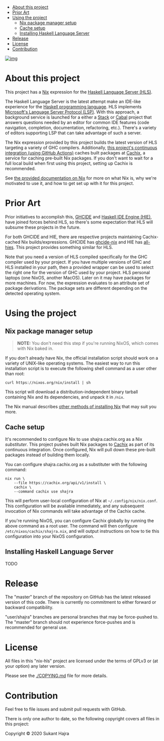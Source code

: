 - [About this project](#sec-1)
- [Prior Art](#sec-2)
- [Using the project](#sec-3)
  - [Nix package manager setup](#sec-3-1)
  - [Cache setup](#sec-3-2)
  - [Installing Haskell Language Server](#sec-3-3)
- [Release](#sec-4)
- [License](#sec-5)
- [Contribution](#sec-6)

[![img](https://github.com/shajra/nix-hls/workflows/CI/badge.svg)](https://github.com/shajra/nix-hls/actions)

# About this project<a id="sec-1"></a>

This project has a [Nix](https://nixos.org/nix) expression for the [Haskell Language Server (HLS)](https://github.com/haskell/haskell-language-server).

The Haskell Language Server is the latest attempt make an IDE-like experience for the [Haskell programming language](https://www.haskell.org). HLS implements [Microsoft's Language Server Protocol (LSP)](https://microsoft.github.io/language-server-protocol). With this approach, a background service is launched for a either a [Stack](https://docs.haskellstack.org/en/stable/README/) or [Cabal](https://cabal.readthedocs.io/en/latest/) project that answers questions needed by an editor for common IDE features (code navigation, completion, documentation, refactoring, etc.). There's a variety of editors supporting LSP that can take advantage of such a server.

The Nix expression provided by this project builds the latest version of HLS targeting a variety of GHC compilers. Additionally, [this project's continuous integration (using GitHub Actions)](https://github.com/shajra/nix-hls/actions) caches built packages at [Cachix](https://cachix.org/), a service for caching pre-built Nix packages. If you don't want to wait for a full local build when first using this project, setting up Cachix is recommended.

See [the provided documentation on Nix](doc/nix.md) for more on what Nix is, why we're motivated to use it, and how to get set up with it for this project.

# Prior Art<a id="sec-2"></a>

Prior initiatives to accomplish this, [GHCIDE](https://github.com/haskell/ghcide) and [Haskell IDE Engine (HIE)](https://github.com/haskell/haskell-ide-engine), have joined forces behind HLS, so there's some expectation that HLS will subsume these projects in the future.

For both GHCIDE and HIE, there are respective projects maintaining Cachix-cached Nix builds/expressions. GHCIDE has [ghcide-nix](https://github.com/cachix/ghcide-nix) and HIE has [all-hies](https://github.com/Infinisil/all-hies). This project provides something similar for HLS.

Note that you need a version of HLS compiled specifically for the GHC compiler used by your project. If you have multiple versions of GHC and HLS installed in your path, then a provided wrapper can be used to select the right one for the version of GHC used by your project. HLS personal laptops (one NixOS, another MacOS). Later on it may have packages for more machines. For now, the expression evaluates to an attribute set of package derivations. The package sets are different depending on the detected operating system.

# Using the project<a id="sec-3"></a>

## Nix package manager setup<a id="sec-3-1"></a>

> **<span class="underline">NOTE:</span>** You don't need this step if you're running NixOS, which comes with Nix baked in.

If you don't already have Nix, the official installation script should work on a variety of UNIX-like operating systems. The easiest way to run this installation script is to execute the following shell command as a user other than root:

```shell
curl https://nixos.org/nix/install | sh
```

This script will download a distribution-independent binary tarball containing Nix and its dependencies, and unpack it in `/nix`.

The Nix manual describes [other methods of installing Nix](https://nixos.org/nix/manual/#chap-installation) that may suit you more.

## Cache setup<a id="sec-3-2"></a>

It's recommended to configure Nix to use shajra.cachix.org as a Nix *substituter*. This project pushes built Nix packages to [Cachix](https://cachix.org/) as part of its continuous integration. Once configured, Nix will pull down these pre-built packages instead of building them locally.

You can configure shajra.cachix.org as a substituter with the following command:

```shell
nix run \
    --file https://cachix.org/api/v1/install \
    cachix \
    --command cachix use shajra
```

This will perform user-local configuration of Nix at `~/.config/nix/nix.conf`. This configuration will be available immediately, and any subsequent invocation of Nix commands will take advantage of the Cachix cache.

If you're running NixOS, you can configure Cachix globally by running the above command as a root user. The command will then configure `/etc/nixos/cachix/shajra.nix`, and will output instructions on how to tie this configuration into your NixOS configuration.

## Installing Haskell Language Server<a id="sec-3-3"></a>

TODO

# Release<a id="sec-4"></a>

The "master" branch of the repository on GitHub has the latest released version of this code. There is currently no commitment to either forward or backward compatibility.

"user/shajra" branches are personal branches that may be force-pushed to. The "master" branch should not experience force-pushes and is recommended for general use.

# License<a id="sec-5"></a>

All files in this "nix-hls" project are licensed under the terms of GPLv3 or (at your option) any later version.

Please see the [./COPYING.md](./COPYING.md) file for more details.

# Contribution<a id="sec-6"></a>

Feel free to file issues and submit pull requests with GitHub.

There is only one author to date, so the following copyright covers all files in this project:

Copyright © 2020 Sukant Hajra
